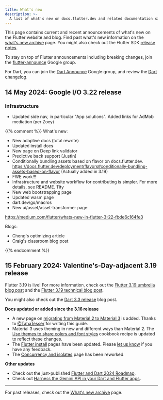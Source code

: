 ```yaml
---
title: What's new
description: >-
  A list of what's new on docs.flutter.dev and related documentation sites.
---
```


This page contains current and recent announcements
of what's new on the Flutter website and blog.
Find past what's new information on the
[what's new archive][] page.
You might also check out the
Flutter SDK [release notes][].

To stay on top of Flutter announcements including
breaking changes,
join the [flutter-announce][] Google group.

For Dart, you can join the [Dart Announce][] Google group,
and review the [Dart changelog][].

[release notes]: /release/release-notes
[flutter-announce]: {{site.groups}}/forum/#!forum/flutter-announce
[Dart Announce]: {{site.groups}}/a/dartlang.org/g/announce
[Dart changelog]: {{site.github}}/dart-lang/sdk/blob/main/CHANGELOG.md

## 14 May 2024: Google I/O 3.22 release

### Infrastructure
- Updated side nav, in particular "App solutions".
  Added links for AdMob mediation (per Zoey)

{{% comment %}}
What's new:
- New adaptive docs (total rewrite)
- Updated install docs
- New page on Deep link validator
- Predictive back support (Justin)
- Conditionally bundling assets based on flavor on docs.flutter.dev.
  https://docs.flutter.dev/deployment/flavors#conditionally-bundling-assets-based-on-flavor
  (Actually added in 3.19)
- FWE work!!!
- Infrastructure and website workflow for contributing is simpler.
  For more details, see README. 11ty
- New web bootstrapping page
- Updated wasm page
- dart.dev/go/macros
- New ui/asset/asset-transformer page


https://medium.com/flutter/whats-new-in-flutter-3-22-fbde6c164fe3

Blogs:
- Cheng's optimizing article
- Craig's classroom blog post

{{% endcomment %}}

## 15 February 2024: Valentine's-Day-adjacent 3.19 release

Flutter 3.19 is live! For more information,
check out the [Flutter 3.19 umbrella blog post][3.19-umbrella]
and the [Flutter 3.19 technical blog post][3.19-tech].

You might also check out the [Dart 3.3 release][] blog post.

[3.19-tech]: {{site.flutter-medium}}/whats-new-in-flutter-3-19-58b1aae242d2
[3.19-umbrella]: {{site.flutter-medium}}/starting-2024-strong-with-flutter-and-dart-cae9845264fe
[Dart 3.3 release]: {{site.medium}}/dartlang/new-in-dart-3-3-extension-types-javascript-interop-and-more-325bf2bf6c13

**Docs updated or added since the 3.16 release**

* A new page on [migrating from Material 2 to Material 3][]
  is added. Thanks to [@TahaTesser][] for writing this guide.
* Material 3 uses theming in new and different ways than
  Material 2. The [Use themes to share colors and font styles][]
  cookbook recipe is updated to reflect these changes.
* The [Flutter install][] pages have been updated. Please
  [let us know][] if you have any feedback.
* The [Concurrency and isolates][] page has been reworked.

[@TahaTesser]: {{site.github}}/TahaTesser
[Concurrency and isolates]: /perf/isolates
[Flutter install]: /get-started/install
[let us know]: {{site.github}}/flutter/website/issues/new/choose
[migrating from Material 2 to Material 3]: /release/breaking-changes/material-3-migration
[Use themes to share colors and font styles]: /cookbook/design/themes

**Other updates**

* Check out the just-published
  [Flutter and Dart 2024 Roadmap][].
* Check out [Harness the Gemini API in your Dart and Flutter apps][].

[Flutter and Dart 2024 Roadmap]: {{site.github}}/flutter/flutter/wiki/Roadmap
[Harness the Gemini API in your Dart and Flutter apps]: {{site.flutter-medium}}/harness-the-gemini-api-in-your-dart-and-flutter-apps-00573e560381

---

For past releases, check out the
[What's new archive][] page.

[What's new archive]: /release/archive-whats-new

